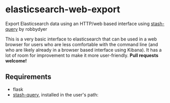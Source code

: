 # elasticsearch-web-export
Export Elasticsearch data using an HTTP/web based interface using 
[stash-query](https://github.com/robbydyer/stash-query) by robbydyer

This is a very basic interface to elasticsearch that can be used in a web browser for users who are less 
comfortable with the command line (and who are likely already in a browser based interface using Kibana). 
It has a lot of room for improvement to make it more user-friendly. **Pull requests welcome!**

## Requirements 
- flask
- [stash-query](https://github.com/robbydyer/stash-query), installed in the user's path: 
